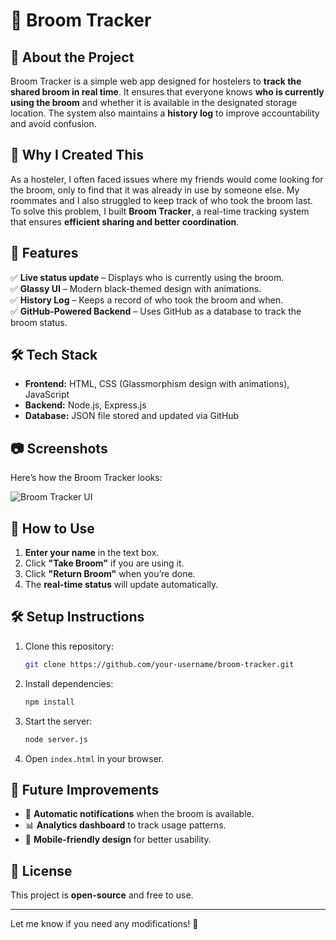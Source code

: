 # 🧹 Broom Tracker  

## 📌 About the Project  
Broom Tracker is a simple web app designed for hostelers to **track the shared broom in real time**. It ensures that everyone knows **who is currently using the broom** and whether it is available in the designated storage location. The system also maintains a **history log** to improve accountability and avoid confusion.  

## 🤔 Why I Created This  
As a hosteler, I often faced issues where my friends would come looking for the broom, only to find that it was already in use by someone else. My roommates and I also struggled to keep track of who took the broom last. To solve this problem, I built **Broom Tracker**, a real-time tracking system that ensures **efficient sharing and better coordination**.  

## 🚀 Features  
✅ **Live status update** – Displays who is currently using the broom.  
✅ **Glassy UI** – Modern black-themed design with animations.  
✅ **History Log** – Keeps a record of who took the broom and when.  
✅ **GitHub-Powered Backend** – Uses GitHub as a database to track the broom status.  

## 🛠 Tech Stack  
- **Frontend:** HTML, CSS (Glassmorphism design with animations), JavaScript  
- **Backend:** Node.js, Express.js  
- **Database:** JSON file stored and updated via GitHub  

## 📷 Screenshots   
Here’s how the Broom Tracker looks:  

![Broom Tracker UI](assets/broom-tracker-ui.png)

## 🚀 How to Use  
1. **Enter your name** in the text box.  
2. Click **"Take Broom"** if you are using it.  
3. Click **"Return Broom"** when you’re done.  
4. The **real-time status** will update automatically.  

## 🛠 Setup Instructions  
1. Clone this repository:  
   ```sh
   git clone https://github.com/your-username/broom-tracker.git

2. Install dependencies:  
   ```sh
   npm install
   ```  
3. Start the server:  
   ```sh
   node server.js
   ```  
4. Open `index.html` in your browser.  

## 🎯 Future Improvements  
- 🔄 **Automatic notifications** when the broom is available.  
- 📊 **Analytics dashboard** to track usage patterns.  
- 📱 **Mobile-friendly design** for better usability.  

## 📜 License  
This project is **open-source** and free to use.  

---

Let me know if you need any modifications! 🚀
```  
